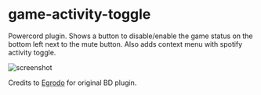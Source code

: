 # game-activity-toggle
Powercord plugin. Shows a button to disable/enable the game status on the bottom left next to the mute button. Also adds context menu with spotify activity toggle.

![screenshot](https://i.imgur.com/rdeDrBc.png)

Credits to [Egrodo](https://github.com/Egrodo) for original BD plugin.
